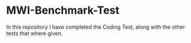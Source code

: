 # MWI-Benchmark-Test
In this repository I have completed the Coding Test, along with the other tests that where given.
